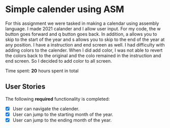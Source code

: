 # Simple calender using ASM

For this assignment we were tasked in making a calendar using assembly language. I made 2021 calander and I allow user input.
For my code, the w button goes forward and q button goes back. In addition, a allows you to skip to the start of the year and
s allows you to skip to the end of the year at any position. I have a instruction and end screen as well. I had difficulty
with adding colors to the calender. When I did add color, I was not able to revert the colors back to the original and the
colo remained in the instruction and end screen. So I decided to add color to all screen.

Time spent: **20** hours spent in total

## User Stories

The following **required** functionality is completed:

- [x] User can navigate the calender.
- [x] User can jump to the starting month of the year.
- [x] User can jump to the ending month of the year.

